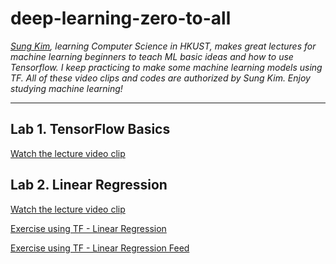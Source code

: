 # deep-learning-zero-to-all

*[Sung Kim](https://github.com/hunkim), learning Computer Science in HKUST, makes great lectures for machine learning beginners to teach ML basic ideas and how to use Tensorflow. I keep practicing to make some machine learning models using TF. All of these video clips and codes are authorized by Sung Kim. Enjoy studying machine learning!*

---

## Lab 1. TensorFlow Basics

[Watch the lecture video clip](https://www.youtube.com/watch?v=-57Ne86Ia8w&list=PLlMkM4tgfjnLSOjrEJN31gZATbcj_MpUm&index=3)  

## Lab 2. Linear Regression

[Watch the lecture video clip](https://www.youtube.com/watch?v=mQGwjrStQgg&list=PLlMkM4tgfjnLSOjrEJN31gZATbcj_MpUm&index=5)

[Exercise using TF - Linear Regression](https://github.com/ameliachoi/deep-learning-zero-to-all/blob/master/TensorFlow_lab_02_1.ipynb)

[Exercise using TF - Linear Regression Feed](https://github.com/ameliachoi/deep-learning-zero-to-all/blob/master/TensorFlow_lab_02_2_.ipynb)
